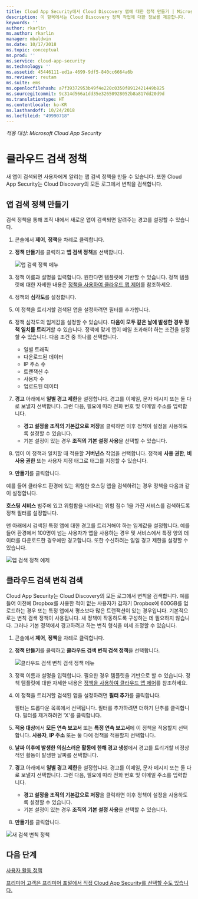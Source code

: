 ```yaml
---
title: Cloud App Security에서 Cloud Discovery 앱에 대한 정책 만들기 | Microsoft 문서
description: 이 항목에서는 Cloud Discovery 정책 작업에 대한 정보를 제공합니다.
keywords: ''
author: rkarlin
ms.author: rkarlin
manager: mbaldwin
ms.date: 10/17/2018
ms.topic: conceptual
ms.prod: ''
ms.service: cloud-app-security
ms.technology: ''
ms.assetid: 45446111-ed1a-4699-9df5-840cc6664a6b
ms.reviewer: reutam
ms.suite: ems
ms.openlocfilehash: a7f39372953b49f4e220c0350f8912421449b825
ms.sourcegitcommit: 9c314d566a1dd35e32650928052b8a817dd20d9d
ms.translationtype: HT
ms.contentlocale: ko-KR
ms.lasthandoff: 10/24/2018
ms.locfileid: "49990718"
---
```

*적용 대상: Microsoft Cloud App Security*


# <a name="cloud-discovery-policies"></a>클라우드 검색 정책
새 앱이 검색되면 사용자에게 알리는 앱 검색 정책을 만들 수 있습니다. 또한 Cloud App Security는 Cloud Discovery의 모든 로그에서 변칙을 검색합니다. 

## <a name="creating-an-app-discovery-policy"></a>앱 검색 정책 만들기  
검색 정책을 통해 조직 내에서 새로운 앱이 검색되면 알려주는 경고를 설정할 수 있습니다.  
  
1. 콘솔에서 **제어**, **정책**을 차례로 클릭합니다.  
  
2. **정책 만들기**를 클릭하고 **앱 검색 정책**을 선택합니다.  
  
     ![앱 검색 정책 메뉴](./media/app-discovery-policy-menu.png "앱 검색 정책 메뉴")  
  
3. 정책 이름과 설명을 입력합니다. 원한다면 템플릿에 기반할 수 있습니다. 정책 템플릿에 대한 자세한 내용은 [정책을 사용하여 클라우드 앱 제어](control-cloud-apps-with-policies.md)를 참조하세요.  
  
4. 정책의 **심각도**를 설정합니다.

5. 이 정책을 트리거할 검색된 앱을 설정하려면 필터를 추가합니다.  
  
6. 정책 심각도의 임계값을 설정할 수 있습니다. **다음이 모두 같은 날에 발생한 경우 정책 일치를 트리거**할 수 있습니다. 정책에 맞게 앱이 매일 초과해야 하는 조건을 설정할 수 있습니다. 다음 조건 중 하나를 선택합니다. 
     - 일별 트래픽
     - 다운로드된 데이터
     - IP 주소 수
     - 트랜잭션 수
     - 사용자 수
     - 업로드된 데이터

  
7. **경고** 아래에서 **일별 경고 제한**을 설정합니다. 경고를 이메일, 문자 메시지 또는 둘 다로 보낼지 선택합니다. 그런 다음, 필요에 따라 전화 번호 및 이메일 주소를 입력합니다.
     - **경고 설정을 조직의 기본값으로 저장**을 클릭하면 이후 정책이 설정을 사용하도록 설정할 수 있습니다.
     - 기본 설정이 있는 경우 **조직의 기본 설정 사용**을 선택할 수 있습니다.
  
8. 앱이 이 정책과 일치할 때 적용할 **거버넌스** 작업을 선택합니다. 정책에 **사용 권한**, **비사용 권한** 또는 사용자 지정 태그로 태그를 지정할 수 있습니다. 

9. **만들기**를 클릭합니다.  
  
예를 들어 클라우드 환경에 있는 위험한 호스팅 앱을 검색하려는 경우 정책을 다음과 같이 설정합니다.  
  
**호스팅 서비스** 범주에 있고 위험함을 나타내는 위험 점수 1을 가진 서비스를 검색하도록 정책 필터를 설정합니다.

 맨 아래에서 검색된 특정 앱에 대한 경고를 트리거해야 하는 임계값을 설정합니다. 예를 들어 환경에서 100명이 넘는 사용자가 앱을 사용하는 경우 및 서비스에서 특정 양의 데이터를 다운로드한 경우에만 경고합니다.
또한 수신하려는 일일 경고 제한을 설정할 수 있습니다.  
  
![앱 검색 정책 예제](./media/app-discovery-policy-example.png "앱 검색 정책 예제")  
  
## <a name="cloud-discovery-anomaly-detection"></a>클라우드 검색 변칙 검색

Cloud App Security는 Cloud Discovery의 모든 로그에서 변칙을 검색합니다. 예를 들어 이전에 Dropbox를 사용한 적이 없는 사용자가 갑자기 Dropbox에 600GB를 업로드하는 경우 또는 특정 앱에서 평소보다 많은 트랜잭션이 있는 경우입니다. 기본적으로는 변칙 검색 정책이 사용됩니다. 새 정책이 작동하도록 구성하는 데 필요하지 않습니다. 그러나 기본 정책에서 경고하려고 하는 변칙 형식을 미세 조정할 수 있습니다.  
  
1. 콘솔에서 **제어**, **정책**을 차례로 클릭합니다.  
  
2. **정책 만들기**를 클릭하고 **클라우드 검색 변칙 검색 정책**을 선택합니다.  
  
     ![클라우드 검색 변칙 검색 정책 메뉴](./media/cloud-discovery-anomaly-detection-policy-menu.png "클라우드 검색 변칙 검색 정책 메뉴")  
  
3. 정책 이름과 설명을 입력합니다. 필요한 경우 템플릿을 기반으로 할 수 있습니다. 정책 템플릿에 대한 자세한 내용은 [정책을 사용하여 클라우드 앱 제어](control-cloud-apps-with-policies.md)를 참조하세요.  
  
4. 이 정책을 트리거할 검색된 앱을 설정하려면 **필터 추가**를 클릭합니다.  
  
     필터는 드롭다운 목록에서 선택됩니다. 필터를 추가하려면 더하기 단추를 클릭합니다. 필터를 제거하려면 'X'를 클릭합니다. 
  
5. **적용 대상**에서 **모든 연속 보고서** 또는 **특정 연속 보고서**에 이 정책을 적용할지 선택합니다. **사용자**, **IP 주소** 또는 둘 다에 정책을 적용할지 선택합니다.  
  
6. **날짜 이후에 발생한 의심스러운 활동에 한해 경고 생성**에서 경고를 트리거할 비정상적인 활동이 발생한 날짜를 선택합니다.  
  
7. **경고** 아래에서 **일별 경고 제한**을 설정합니다. 경고를 이메일, 문자 메시지 또는 둘 다로 보낼지 선택합니다. 그런 다음, 필요에 따라 전화 번호 및 이메일 주소를 입력합니다.
     - **경고 설정을 조직의 기본값으로 저장**을 클릭하면 이후 정책이 설정을 사용하도록 설정할 수 있습니다.
     - 기본 설정이 있는 경우 **조직의 기본 설정 사용**을 선택할 수 있습니다.
  
8. **만들기**를 클릭합니다.  
  
![새 검색 변칙 정책](./media/new-discovery-anomaly-policy.png "새 검색 변칙 정책")  
  
## <a name="next-steps"></a>다음 단계 
[사용자 활동 정책](user-activity-policies.md)   

[프리미어 고객은 프리미어 포털에서 직접 Cloud App Security를 선택할 수도 있습니다.](https://premier.microsoft.com/)  
  
  